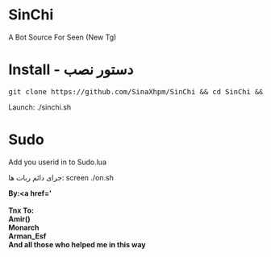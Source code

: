 # SinChi
A Bot Source For Seen  (New Tg)

# Install - دستور نصب
<pre>
git clone https://github.com/SinaXhpm/SinChi && cd SinChi && chmod +x install.sh && ./install.sh
</pre>
 Launch: ./sinchi.sh
# Sudo
Add you userid in to Sudo.lua 

جرای دائم ربات ها:
screen ./on.sh

<b>By:<a href='</a><br/><br/>
Tnx To:<br/>
Amir()
<br/>
Monarch
<br/>
Arman_Esf
<br/>
And all those who helped me in this way

